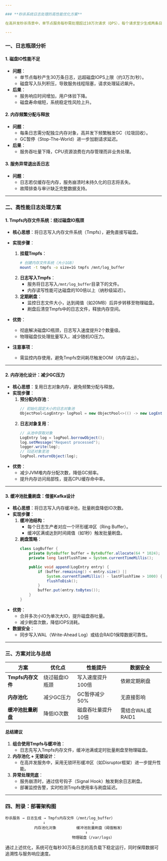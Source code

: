 ```yaml
---

### **秒杀系统日志处理的高性能优化方案**

在高并发秒杀场景中，单节点服务每秒需处理超过10万次请求（QPS），每个请求至少生成两条日志（如请求开始和结束），导致每秒日志量高达30万条以上。传统磁盘写入方案（如直接写文件或网络上报）因硬件IOPS限制（高性能SSD约3万次/秒）和内存频繁分配问题，成为系统性能瓶颈。本文将深入分析日志瓶颈根源，并提供一套高性能、低延迟的优化方案。

---
```


### **一、日志瓶颈分析**

#### **1. 磁盘IO性能不足**
- **问题**：  
  - 单节点每秒产生30万条日志，远超磁盘IOPS上限（约3万次/秒）。  
  - 磁盘写入队列积压，导致服务线程阻塞，请求处理延迟飙升。  
- **后果**：  
  - 服务响应时间增加，用户体验下降。  
  - 磁盘寿命缩短，系统稳定性风险上升。  

#### **2. 内存频繁分配与释放**
- **问题**：  
  - 每条日志需分配独立内存对象，高并发下频繁触发GC（垃圾回收）。  
  - GC暂停（Stop-The-World）进一步加剧请求延迟。  
- **后果**：  
  - 服务吞吐量下降，CPU资源浪费在内存管理而非业务处理。  

#### **3. 服务异常退出丢日志**
- **问题**：  
  - 日志若仅缓存在内存，服务崩溃时未持久化的日志将丢失。  
  - 故障排查与审计缺乏完整数据支持。  

---

### **二、高性能日志处理方案**

#### **1. Tmpfs内存文件系统：绕过磁盘IO瓶颈**
- **核心思想**：将日志写入内存文件系统（Tmpfs），避免直接写磁盘。  
- **实现步骤**：  
  1. **挂载Tmpfs**：  
     ```bash
     # 创建内存文件系统（大小1GB）
     mount -t tmpfs -o size=1G tmpfs /mnt/log_buffer
     ```  
  2. **日志写入Tmpfs**：  
     - 服务将日志写入`/mnt/log_buffer`目录下的文件。  
     - 内存读写性能可达磁盘的100倍以上（纳秒级延迟）。  
  3. **定期刷盘**：  
     - 监控日志文件大小，达到阈值（如20MB）后异步转移至物理磁盘。  
     - 刷盘后清空Tmpfs中的日志文件，释放内存空间。  

- **优势**：  
  - 彻底解决磁盘IO瓶颈，日志写入速度提升2个数量级。  
  - 物理磁盘仅处理批量写入，减少随机IO压力。  
- **注意事项**：  
  - 需监控内存使用，避免Tmpfs空间耗尽触发OOM（内存溢出）。  

---

#### **2. 内存池化设计：减少GC压力**
- **核心思想**：复用日志对象内存，避免频繁分配与释放。  
- **实现步骤**：  
  1. **预分配内存池**：  
     ```java
     // 初始化固定大小的日志对象池
     ObjectPool<LogEntry> logPool = new ObjectPool<>(() -> new LogEntry(), 10000);
     ```  
  2. **日志对象复用**：  
     ```java
     // 从池中获取对象
     LogEntry log = logPool.borrowObject();
     log.setMessage("Request processed");
     logger.write(log);
     // 归还对象至池
     logPool.returnObject(log);
     ```  
- **优势**：  
  - 减少JVM堆内存分配次数，降低GC频率。  
  - 提升内存访问局部性，提高CPU缓存命中率。  

---

#### **3. 缓冲池批量刷盘：借鉴Kafka设计**
- **核心思想**：将日志写入内存缓冲池，批量刷盘降低IO次数。  
- **实现步骤**：  
  1. **缓冲池结构**：  
     - 每个日志生产者对应一个环形缓冲区（Ring Buffer）。  
     - 缓冲区满或达到时间阈值（如1秒）触发批量刷盘。  
  2. **刷盘策略**：  
     ```java
     class LogBuffer {
         private ByteBuffer buffer = ByteBuffer.allocate(64 * 1024); // 64KB
         private long lastFlushTime = System.currentTimeMillis();

         public void append(LogEntry entry) {
             if (buffer.remaining() < entry.size() || 
                 System.currentTimeMillis() - lastFlushTime > 1000) {
                 flushToDisk();
             }
             buffer.put(entry.toBytes());
         }
     }
     ```  
- **优势**：  
  - 合并多次小IO为单次大IO，提升磁盘吞吐量。  
  - 减少刷盘次数，降低IOPS消耗。  
- **数据安全**：  
  - 同步写入WAL（Write-Ahead Log）或结合RAID1保障数据可靠性。  

---

### **三、方案对比与总结**

| **方案**          | **优化点**               | **性能提升**       | **数据安全**       |  
|-------------------|--------------------------|--------------------|--------------------|  
| **Tmpfs内存文件** | 绕过磁盘IO瓶颈           | 写入速度提升100倍  | 依赖定期刷盘       |  
| **内存池化**      | 减少GC压力               | GC暂停减少50%      | 无直接影响         |  
| **缓冲池批量刷盘**| 降低IO次数               | 磁盘吞吐量提升10倍 | 需结合WAL或RAID1   |  

#### **总结建议**  
1. **组合使用Tmpfs与缓冲池**：  
   - 日志先写入Tmpfs内存文件，缓冲池满或定时批量刷盘至物理磁盘。  
2. **内存池化 + 无锁设计**：  
   - 在高并发服务中，采用无锁环形缓冲区（如Disruptor框架）进一步提升性能。  
3. **异常处理兜底**：  
   - 服务崩溃时，通过信号钩子（Signal Hook）触发剩余日志刷盘。  
   - 部署监控告警，实时检测Tmpfs使用率与刷盘延迟。  

---

### **四、附录：部署架构图**  
```plaintext
秒杀服务 → 日志生成 → Tmpfs内存文件（/mnt/log_buffer）  
                 ↓                     ↓  
             内存池化对象         缓冲池批量刷盘（阈值触发）  
                                    ↓  
                              物理磁盘（/var/logs）  
```  

通过上述优化，系统可在每秒30万条日志的高负载下稳定运行，同时保障数据可追溯性与服务响应速度。